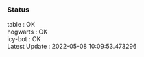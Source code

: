 ### Status


table : OK  
hogwarts : OK  
icy-bot : OK  
Latest Update : 2022-05-08 10:09:53.473296
